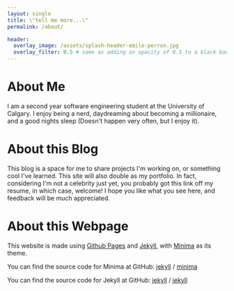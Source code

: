 ```yaml
---
layout: single
title: \"tell me more...\"
permalink: /about/

header:
  overlay_image: /assets/splash-header-emile-perron.jpg
  overlay_filter: 0.5 # same as adding an opacity of 0.5 to a black background
---
```


# About Me

I am a second year software engineering student at the University of Calgary. I enjoy being a nerd, daydreaming about becoming a millionaire, and a good nights sleep (Doesn't happen very often, but I enjoy it).

# About this Blog

This blog is a space for me to share projects I'm working on, or something cool I've learned. 
This site will also double as my portfolio. In fact, considering I'm not a celebrity just yet, you probably got this link off my resume, in which case, welcome! I hope you like what you see here, and feedback will be much appreciated.

# About this Webpage

This website is made using [Github Pages](https://pages.github.com/) and [Jekyll](https://jekyllrb.com/), with [Minima](https://github.com/jekyll/minima) as its theme.

You can find the source code for Minima at GitHub:
[jekyll][jekyll-organization] /
[minima](https://github.com/jekyll/minima)

You can find the source code for Jekyll at GitHub:
[jekyll][jekyll-organization] /
[jekyll](https://github.com/jekyll/jekyll)

[jekyll-organization]: https://github.com/jekyll
